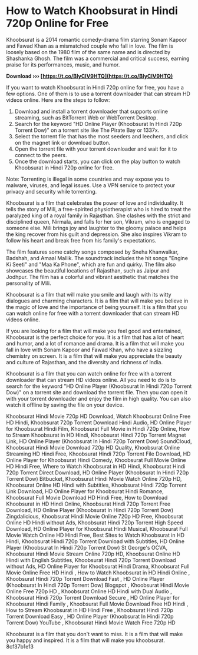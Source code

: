 # How to Watch Khoobsurat in Hindi 720p Online for Free
 
Khoobsurat is a 2014 romantic comedy-drama film starring Sonam Kapoor and Fawad Khan as a mismatched couple who fall in love. The film is loosely based on the 1980 film of the same name and is directed by Shashanka Ghosh. The film was a commercial and critical success, earning praise for its performances, music, and humor.
 
**Download ››› [https://t.co/BIyClV9HTQ](https://t.co/BIyClV9HTQ)**


 
If you want to watch Khoobsurat in Hindi 720p online for free, you have a few options. One of them is to use a torrent downloader that can stream HD videos online. Here are the steps to follow:
 
1. Download and install a torrent downloader that supports online streaming, such as BitTorrent Web or WebTorrent Desktop.
2. Search for the keyword "HD Online Player (Khoobsurat In Hindi 720p Torrent Dow)" on a torrent site like The Pirate Bay or 1337x.
3. Select the torrent file that has the most seeders and leechers, and click on the magnet link or download button.
4. Open the torrent file with your torrent downloader and wait for it to connect to the peers.
5. Once the download starts, you can click on the play button to watch Khoobsurat in Hindi 720p online for free.

Note: Torrenting is illegal in some countries and may expose you to malware, viruses, and legal issues. Use a VPN service to protect your privacy and security while torrenting.
  
Khoobsurat is a film that celebrates the power of love and individuality. It tells the story of Mili, a free-spirited physiotherapist who is hired to treat the paralyzed king of a royal family in Rajasthan. She clashes with the strict and disciplined queen, Nirmala, and falls for her son, Vikram, who is engaged to someone else. Mili brings joy and laughter to the gloomy palace and helps the king recover from his guilt and depression. She also inspires Vikram to follow his heart and break free from his family's expectations.
 
The film features some catchy songs composed by Sneha Khanwalkar, Badshah, and Amaal Mallik. The soundtrack includes the hit songs "Engine Ki Seeti" and "Maa Ka Phone", which are fun and quirky. The film also showcases the beautiful locations of Rajasthan, such as Jaipur and Jodhpur. The film has a colorful and vibrant aesthetic that matches the personality of Mili.
 
Khoobsurat is a film that will make you smile and laugh with its witty dialogues and charming characters. It is a film that will make you believe in the magic of love and the importance of being yourself. It is a film that you can watch online for free with a torrent downloader that can stream HD videos online.
  
If you are looking for a film that will make you feel good and entertained, Khoobsurat is the perfect choice for you. It is a film that has a lot of heart and humor, and a lot of romance and drama. It is a film that will make you fall in love with Sonam Kapoor and Fawad Khan, who have a sizzling chemistry on screen. It is a film that will make you appreciate the beauty and culture of Rajasthan, and the diversity and richness of India.
 
Khoobsurat is a film that you can watch online for free with a torrent downloader that can stream HD videos online. All you need to do is to search for the keyword "HD Online Player (Khoobsurat In Hindi 720p Torrent Dow)" on a torrent site and download the torrent file. Then you can open it with your torrent downloader and enjoy the film in high quality. You can also watch it offline by saving the file on your device.
 
Khoobsurat Hindi Movie 720p HD Download,  Watch Khoobsurat Online Free HD Hindi,  Khoobsurat 720p Torrent Download Hindi Audio,  HD Online Player for Khoobsurat Hindi Film,  Khoobsurat Full Movie in Hindi 720p Online,  How to Stream Khoobsurat in HD Hindi,  Khoobsurat Hindi 720p Torrent Magnet Link,  HD Online Player (Khoobsurat In Hindi 720p Torrent Dow) SoundCloud,  Khoobsurat Hindi Movie Download 720p HD Quality,  Khoobsurat Online Streaming HD Hindi Free,  Khoobsurat Hindi 720p Torrent File Download,  HD Online Player for Khoobsurat Hindi Comedy,  Khoobsurat Full Movie Online HD Hindi Free,  Where to Watch Khoobsurat in HD Hindi,  Khoobsurat Hindi 720p Torrent Direct Download,  HD Online Player (Khoobsurat In Hindi 720p Torrent Dow) Bitbucket,  Khoobsurat Hindi Movie Watch Online 720p HD,  Khoobsurat Online HD Hindi with Subtitles,  Khoobsurat Hindi 720p Torrent Link Download,  HD Online Player for Khoobsurat Hindi Romance,  Khoobsurat Full Movie Download HD Hindi Free,  How to Download Khoobsurat in HD Hindi Online,  Khoobsurat Hindi 720p Torrent Free Download,  HD Online Player (Khoobsurat In Hindi 720p Torrent Dow) Zingdalicious,  Khoobsurat Hindi Movie Online 720p HD Free,  Khoobsurat Online HD Hindi without Ads,  Khoobsurat Hindi 720p Torrent High Speed Download,  HD Online Player for Khoobsurat Hindi Musical,  Khoobsurat Full Movie Watch Online HD Hindi Free,  Best Sites to Watch Khoobsurat in HD Hindi,  Khoobsurat Hindi 720p Torrent Download with Subtitles,  HD Online Player (Khoobsurat In Hindi 720p Torrent Dow) St George's OCVA,  Khoobsurat Hindi Movie Stream Online 720p HD,  Khoobsurat Online HD Hindi with English Subtitles,  Khoobsurat Hindi 720p Torrent Download without Ads,  HD Online Player for Khoobsurat Hindi Drama,  Khoobsurat Full Movie Online Free HD Hindi ,  How to Watch Khoobsurat in HD Hindi Online ,  Khoobsurat Hindi 720p Torrent Download Fast ,  HD Online Player (Khoobsurat In Hindi 720p Torrent Dow) Blogspot ,  Khoobsurat Hindi Movie Online Free 720p HD ,  Khoobsurat Online HD Hindi with Dual Audio ,  Khoobsurat Hindi 720p Torrent Download Secure ,  HD Online Player for Khoobsurat Hindi Family ,  Khoobsurat Full Movie Download Free HD Hindi ,  How to Stream Khoobsurat in HD Hindi Free ,  Khoobsurat Hindi 720p Torrent Download Easy ,  HD Online Player (Khoobsurat In Hindi 720p Torrent Dow) YouTube ,  Khoobsurat Hindi Movie Watch Free 720p HD
 
Khoobsurat is a film that you don't want to miss. It is a film that will make you happy and inspired. It is a film that will make you khoobsurat.
 8cf37b1e13
 

